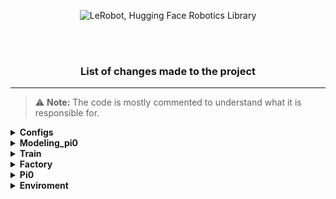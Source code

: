 <p align="center">
  <picture>
    <source media="(prefers-color-scheme: dark)" srcset="media/lerobot-logo-thumbnail.png">
    <source media="(prefers-color-scheme: light)" srcset="media/lerobot-logo-thumbnail.png">
    <img alt="LeRobot, Hugging Face Robotics Library" src="media/lerobot-logo-thumbnail.png" style="max-width: 100%;">
  </picture>
  <br/>
  <br/>
</p>


<br/>

<h3 align="center">
    <p>List of changes made to the project</p>
</h3>

---

> ⚠️ **Note:** The code is mostly commented to understand what it is responsible for.


<details>
<summary><strong>Сonfigs</strong></summary><br>
<br>

- [**File**](lerobot/common/envs/configs.py)

</details>

<details>
<summary><strong>Modeling_pi0</strong></summary><br>
<br>

- [**File**](lerobot/common/policies/pi0/modeling_pi0.py)

</details>

<details>
<summary><strong>Train</strong></summary><br>
<br>

- [**File**](lerobot/scripts/train.py)

</details>

<details>
<summary><strong>Factory</strong></summary><br>
<br>

- [**File**](lerobot/common/envs/factory.py)

</details>

<details>
<summary><strong>Pi0</strong></summary><br>
<br>

- Added the pi0 folder that was downloaded from [huggingface](https://huggingface.co/lerobot/pi0)
- [**Folder**](pi0/)
---
- Сhanged the model configuration file to suit the characteristics of my robot
- [**Folder**](pi0/config.json)

</details>


<details>
<summary><strong>Enviroment</strong></summary><br>
<br>

- The [VX300S](https://github.com/google-deepmind/mujoco_menagerie/tree/main/trossen_vx300s) robot was taken as a basis, and it was modified to work with the pi0 model.
1) added multiple cameras
2) added interaction cube
- [**File**](gym_myrobot/vx300s.xml)
---
- Environment created
- [**File**](gym_myrobot/envs/myrobot_env.py)

> ⚠️ **Note:** This environment is a starting point for developing your own projects, and its improvement and optimization are welcomed.

</details>


<!-- 1) Змінено конфіг /lerobot/lerobot/common/envs/configs.py
2) Змінено lerobot/lerobot/common/policies/pi0/modeling_pi0.py
3) Змінено lerobot/lerobot/scripts/train.py
4) Змінено lerobot/lerobot/common/envs/factory.py
5) Додано lerobot/pi0
6) Змінено lerobot/pi0/config.json
 -->



